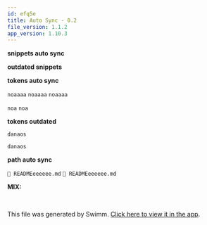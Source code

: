 ```yaml
---
id: efq5e
title: Auto Sync - 0.2
file_version: 1.1.2
app_version: 1.10.3
---
```


**snippets auto sync**

**outdated snippets**

**tokens auto sync**

`noaaaa` `noaaaa` `noaaaa`

`noa` `noa`

**tokens outdated**

`danaos`

`danaos`

**path auto sync**

`📄 READMEeeeeee.md` `📄 READMEeeeeee.md`

**MIX:**

<br/>

This file was generated by Swimm. [Click here to view it in the app](https://swimm-web-app.web.app/repos/Z2l0aHViJTNBJTNBTm9hUmVwbyUzQSUzQU5vYW96ZXI=/docs/efq5e).
